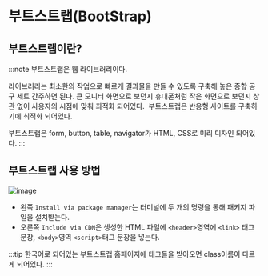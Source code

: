 # 부트스트랩(BootStrap)

## 부트스트랩이란?
:::note
부트스트랩은 웹 라이브러리이다.

라이브러리는 최소한의 작업으로 빠르게 결과물을 만들 수 있도록 구축해 놓은 종합 공구 세트 간주하면 된다.
큰 모니터 화면으로 보던지 휴대폰처럼 작은 화면으로 보던지 상관 없이 사용자의 시점에 맞춰 최적화 되어있다. 
부트스트랩은 반응형 사이트를 구축하기에 최적화 되어있다.

부트스트랩은 form, button, table, navigator가 HTML, CSS로 미리 디자인 되어있다.
:::

## 부트스트랩 사용 방법

![image](https://github.com/JJamVa/JJamVa/assets/80045006/76ae9a53-4ac5-4228-9cd6-76104556ad98)

- 왼쪽 `Install via package manager`는 터미널에 두 개의 명령을 통해 패키지 파일을 설치받는다.
- 오른쪽 `Include via CDN`은 생성한 HTML 파일에 `<header>`영역에 `<link>` 태그  문장, `<body>`영역 `<script>`태그 문장을 넣는다.

:::tip
한국어로 되어있는 부트스트랩 홈페이지에 태그들을 받아오면 class이름이 다르게 되어있다.
:::